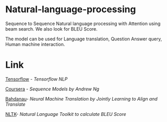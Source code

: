 # Natural-language-processing
Sequence to Sequence Natural language processing with Attention using beam search. We also look for BLEU Score.

The model can be used for Language translation, Question Answer query, Human machine interaction.

# Link
[Tensorflow](https://www.tensorflow.org/api_docs) - _Tensorflow NLP_

[Coursera](https://www.coursera.org/learn/nlp-sequence-models) - _Sequence Models by Andrew Ng_

[Bahdanau](https://arxiv.org/abs/1409.0473)- _Neural Machine Translation by Jointly Learning to Align and Translate_

[NLTK](https://www.nltk.org/)- _Natural Language Toolkit to calculate BLEU Score_
